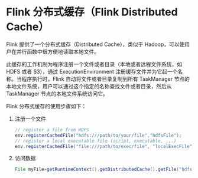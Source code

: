 # Flink 分布式缓存（Flink Distributed Cache）

Flink 提供了一个分布式缓存（Distributed Cache），类似于 Hadoop，可以使用户在并行函数中很方便地读取本地文件。

此缓存的工作机制为程序注册一个文件或者目录（本地或者远程文件系统，如 HDFS 或者 S3），通过 ExecutionEnvironment 注册缓存文件并为它起一个名称。当程序执行时，Flink 自动将文件或者目录复制到所有 TaskManager 节点的本地文件系统，用户可以通过这个指定的名称查找文件或者目录，然后从 TaskManager 节点的本地文件系统访问它。

Flink 分布式缓存的使用步骤如下：

1. 注册一个文件
   ```java
   // register a file from HDFS
   env.registerCachedFile("hdfs:///path/to/your/file","hdfsFile");
   // register a local executable file (script, executable, ...)
   env.registerCachedFile("file:///path/to/exec/file", "localExecFile", true)
   ```
2. 访问数据
   ```java
   File myFile=getRuntimeContext().getDistributedCache().getFile("hdfsFile");
   ```